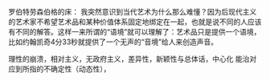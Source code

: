 罗伯特劳森伯格的床：
我突然意识到当代艺术为什么那么难懂？因为后现代主义的艺术家不希望艺术品和某种价值体系固定地绑定在一起，也就是说不同的人应该有不同的解答。这样一来所谓的“语境”就可以理解了：艺术品只是提供一个语境，比如约翰凯奇4分33秒就提供了一个无声的“音境”给人来创造声音。

理性的崩溃，相对主义，无政府主义，差异性，新颖性与总体话，中心化
能治对应到所指的不确定性（动态性），